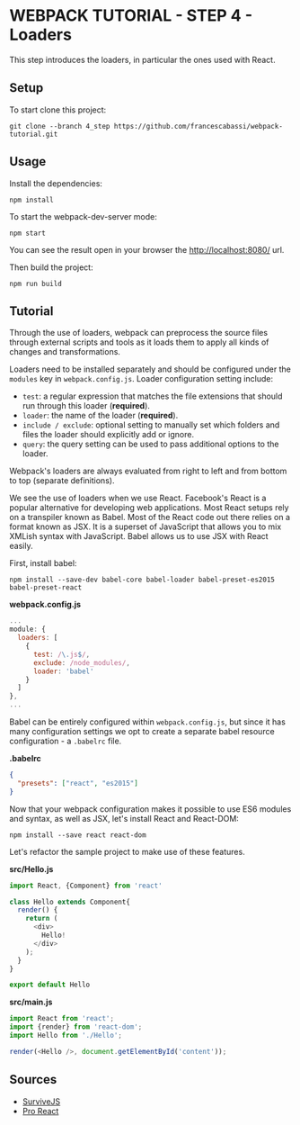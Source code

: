 # WEBPACK TUTORIAL - STEP 4 - Loaders

This step introduces the loaders, in particular the ones used with React.

## Setup

To start clone this project:

```
git clone --branch 4_step https://github.com/francescabassi/webpack-tutorial.git
```

## Usage

Install the dependencies:

```
npm install
```

To start the webpack-dev-server mode:

```
npm start
```

You can see the result open in your browser the [http://localhost:8080/] url.

Then build the project:

```
npm run build
```

## Tutorial

Through the use of loaders, webpack can preprocess the source files through external scripts and tools as it loads them to apply all kinds of changes and transformations.

Loaders need to be installed separately and should be configured under the `modules` key in `webpack.config.js`. Loader configuration setting include:

- `test`: a regular expression that matches the file extensions that should run through this loader (**required**).
- `loader`: the name of the loader (**required**).
- `include / exclude`: optional setting to manually set which folders and files the loader should explicitly add or ignore.
- `query`: the query setting can be used to pass additional options to the loader.

Webpack's loaders are always evaluated from right to left and from bottom to top (separate definitions).

We see the use of loaders when we use React. Facebook's React is a popular alternative for developing web applications. Most React setups rely on a transpiler known as Babel. Most of the React code out there relies on a format known as JSX. It is a superset of JavaScript that allows you to mix XMLish syntax with JavaScript. Babel allows us to use JSX with React easily.

First, install babel:

```
npm install --save-dev babel-core babel-loader babel-preset-es2015 babel-preset-react
```

**webpack.config.js**

```javascript
...
module: {
  loaders: [
    {
      test: /\.js$/,
      exclude: /node_modules/,
      loader: 'babel'
    }
  ]
},
...
```

Babel can be entirely configured within `webpack.config.js`, but since it has many configuration settings we opt to create a separate babel resource configuration - a `.babelrc` file.

**.babelrc**

```json
{
  "presets": ["react", "es2015"]
}
```

Now that your webpack configuration makes it possible to use ES6 modules and syntax, as well as JSX, let's install React and React-DOM:

```
npm install --save react react-dom
```

Let's refactor the sample project to make use of these features.

**src/Hello.js**
```javascript
import React, {Component} from 'react'

class Hello extends Component{
  render() {
    return (
      <div>
        Hello!
      </div>
    );
  }
}

export default Hello
```

**src/main.js**

```javascript
import React from 'react';
import {render} from 'react-dom';
import Hello from './Hello';

render(<Hello />, document.getElementById('content'));
```

## Sources
- [SurviveJS]
- [Pro React]

[SurviveJS]: <http://survivejs.com/webpack/introduction/>
[Pro React]: <http://www.pro-react.com/materials/appendixA/>
[http://localhost:8080/]: <http://localhost:8080/>
